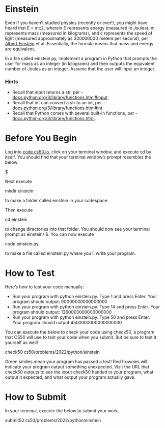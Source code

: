 # Einstein

Even if you haven’t studied physics (recently or ever!), you might have heard that E = mc2, wherein E represents energy (measured in Joules),  m represents mass (measured in kilograms), and  c represents the speed of light (measured approximately as 300000000 meters per second), per [Albert Einstein](https://en.wikipedia.org/wiki/Albert_Einstein) et al. Essentially, the formula means that mass and energy are equivalent.

In a file called einstein.py, implement a program in Python that prompts the user for mass as an integer (in kilograms) and then outputs the equivalent number of Joules as an integer. Assume that the user will input an integer.

### Hints

* Recall that input returns a str, per - [docs.python.org/3/library/functions.html#input](https://docs.python.org/3/library/functions.html#input).
* Recall that int can convert a str to an int, per - [docs.python.org/3/library/functions.html#int](https://docs.python.org/3/library/functions.html#int).
* Recall that Python comes with several built-in functions, per - [docs.python.org/3/library/functions.html](https://docs.python.org/3/library/functions.html).

# Before You Begin
Log into [code.cs50.io](https://code.cs50.io/), click on your terminal window, and execute cd by itself. You should find that your terminal window’s prompt resembles the below:

$

Next execute

mkdir einstein

to make a folder called einstein in your codespace.

Then execute

cd einstein

to change directories into that folder. You should now see your terminal prompt as einstein/ $. You can now execute

code einstein.py

to make a file called einstein.py where you’ll write your program.

# How to Test

Here’s how to test your code manually:

* Run your program with python einstein.py. Type 1 and press Enter. Your program should output:
90000000000000000
* Run your program with python einstein.py. Type 14 and press Enter. Your program should output:
1260000000000000000
* Run your program with python einstein.py. Type 50 and press Enter. Your program should output
4500000000000000000

You can execute the below to check your code using check50, a program that CS50 will use to test your code when you submit. But be sure to test it yourself as well!

check50 cs50/problems/2022/python/einstein

Green smilies mean your program has passed a test! Red frownies will indicate your program output something unexpected. Visit the URL that check50 outputs to see the input check50 handed to your program, what output it expected, and what output your program actually gave.

# How to Submit

In your terminal, execute the below to submit your work.

submit50 cs50/problems/2022/python/einstein
